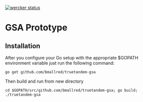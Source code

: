 [![wercker status](https://app.wercker.com/status/c1942ac27ed4ef01fabdfc5b49426e8b/m "wercker status")](https://app.wercker.com/project/bykey/c1942ac27ed4ef01fabdfc5b49426e8b)

# GSA Prototype

## Installation

After you configure your Go setup with the appropriate $GOPATH environment variable just run
the following command:

```go get github.com/bmallred/truetandem-gsa```

Then build and run from new directory

```cd $GOPATH/src/github.com/bmallred/truetandem-gsa; go build; ./truetandem-gsa```

